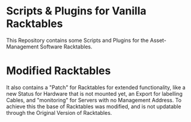 Scripts & Plugins for Vanilla Racktables
========================================
This Repository contains some Scripts and Plugins for the Asset-Management Software
Racktables. 


Modified Racktables
=====================
It also contains a "Patch" for Racktables for extended functionality, like
a new Status for Hardware that is not mounted yet, an Export for labelling Cables,
and "monitoring" for Servers with no Management Address.
To achieve this the base of Racktables was modified, and is not updatable through the
Original Version of Racktables.